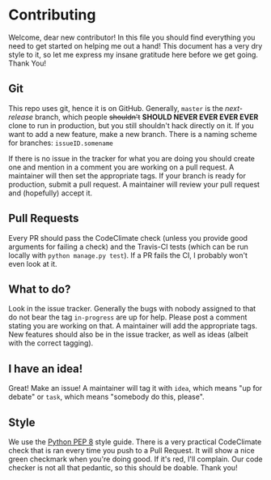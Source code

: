 # Contributing
Welcome, dear new contributor! In this file you should find everything you need to get started on
helping me out a hand! This document has a very dry style to it, so let me express my insane
gratitude here before we get going. Thank You!

## Git
This repo uses git, hence it is on GitHub. Generally, `master` is the *next-release* branch, which people
~~shouldn't~~ **SHOULD NEVER EVER EVER EVER** clone to run in production, but you still shouldn't hack directly on it.
If you want to add a new feature, make a new branch. 
There is a naming scheme for branches:
`issueID.somename`

If there is no issue in the tracker for what you are doing you should create one and mention in a
comment you are working on a pull request. A maintainer will then set the appropriate tags.
If your branch is ready for production, submit a pull request. A maintainer will review your pull
request and (hopefully) accept it.

## Pull Requests
Every PR should pass the CodeClimate check (unless you provide good arguments for failing a check) 
and the Travis-CI tests (which can be run locally with `python manage.py test`).
If a PR fails the CI, I probably won't even look at it.

## What to do?
Look in the issue tracker. Generally the bugs with nobody assigned to that do not bear the tag
`in-progress` are up for help. Please post a comment stating you are working on that. A maintainer
will add the appropriate tags. New features should also be in the issue tracker, as well as ideas
(albeit with the correct tagging).

## I have an idea!
Great! Make an issue! A maintainer will tag it with `idea`, which means "up for debate" or `task`,
which means "somebody do this, please".

## Style
We use the [Python PEP 8](https://www.python.org/dev/peps/pep-0008/) style guide.
There is a very practical CodeClimate check that is ran every time you push to a Pull Request.
It will show a nice green checkmark when you're doing good. If it's red, I'll complain.
Our code checker is not all that pedantic, so this should be doable. Thank you!

